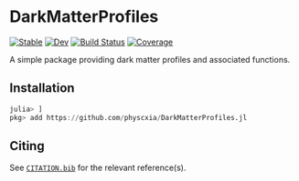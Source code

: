 # DarkMatterProfiles

[![Stable](https://img.shields.io/badge/docs-stable-blue.svg)](https://physcxia.github.io/DarkMatterProfiles.jl/stable)
[![Dev](https://img.shields.io/badge/docs-dev-blue.svg)](https://physcxia.github.io/DarkMatterProfiles.jl/dev)
[![Build Status](https://github.com/physcxia/DarkMatterProfiles.jl/actions/workflows/CI.yml/badge.svg?branch=main)](https://github.com/physcxia/DarkMatterProfiles.jl/actions/workflows/CI.yml?query=branch%3Amain)
[![Coverage](https://codecov.io/gh/physcxia/DarkMatterProfiles.jl/branch/main/graph/badge.svg)](https://codecov.io/gh/physcxia/DarkMatterProfiles.jl)

A simple package providing dark matter profiles and associated functions.

## Installation

```julia
julia> ]
pkg> add https://github.com/physcxia/DarkMatterProfiles.jl
```

## Citing

See [`CITATION.bib`](CITATION.bib) for the relevant reference(s).
